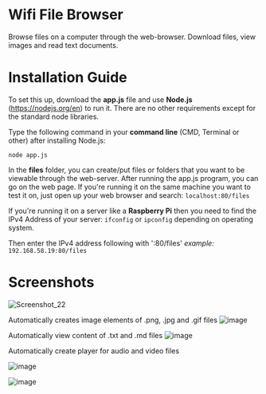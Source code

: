 # Wifi File Browser
Browse files on a computer through the web-browser. Download files, view images and read text documents.

# Installation Guide
To set this up, download the **app.js** file and use **Node.js** (https://nodejs.org/en) to run it.
There are no other requirements except for the standard node libraries.

Type the following command in your **command line** (CMD, Terminal or other) after installing Node.js:
```
node app.js
```

In the **files** folder, you can create/put files or folders that you want to be viewable through the web-server. 
After running the app.js program, you can go on the web page.
If you're running it on the same machine you want to test it on, just open up your web browser and search:
```localhost:80/files```

If you're running it on a server like a **Raspberry Pi** then you need to find the IPv4 Address of your server:
```ifconfig```
or
```ipconfig```
depending on operating system.

Then enter the IPv4 address following with ':80/files'
*example:* 
```192.168.58.19:80/files```

# Screenshots
![Screenshot_22](https://user-images.githubusercontent.com/112005397/235750362-fbb20fda-59a8-4dd4-b4e5-4b40a69b6fd4.png)

Automatically creates image elements of .png, .jpg and .gif files
![image](https://user-images.githubusercontent.com/112005397/235750524-0da40c21-d893-4efc-849a-99b829649504.png)

Automatically view content of .txt and .md files
![image](https://user-images.githubusercontent.com/112005397/235750785-eeb6d27c-ab44-4b73-8e9b-230d14581498.png)

Automatically create player for audio and video files

![image](https://user-images.githubusercontent.com/112005397/235753167-d3232e7f-c3a2-4327-92a2-a6e4cdd3a763.png)

![image](https://user-images.githubusercontent.com/112005397/235753407-67f3d919-c510-41eb-a47f-d8dac1531008.png)

